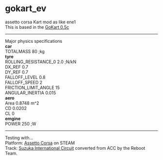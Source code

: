 # gokart_ev
 assetto corsa Kart mod as like ene1   
 This is based in the [GoKart 0.5c](https://www.racedepartment.com/downloads/gokart.16419/)  
 ***
 Major physics specifications  
 **car**  
 TOTALMASS 80 ;kg  
 **tyre**  
 ROLLING_RESISTANCE_0 2.0 ;N/kN  
 DX_REF 0.7  
 DY_REF 0.7  
 FALLOFF_LEVEL 0.8  
 FALLOFF_SPEED 2  
 FRICTION_LIMIT_ANGLE 15  
 ANGULAR_INERTIA 0.015  
 **aero**  
 Area 0.8748 m^2  
 CD 0.0202  
 CL 0  
 **emgine**  
 POWER 250 ;W  
 ***
 Testing with...  
 Platform: [Assetto Corsa](https://store.steampowered.com/app/244210/Assetto_Corsa/) on STEAM  
 Track: [Suzuka International Circuit](https://acmods.net/tracks/suzuka/) converted from ACC by the Reboot Team.
